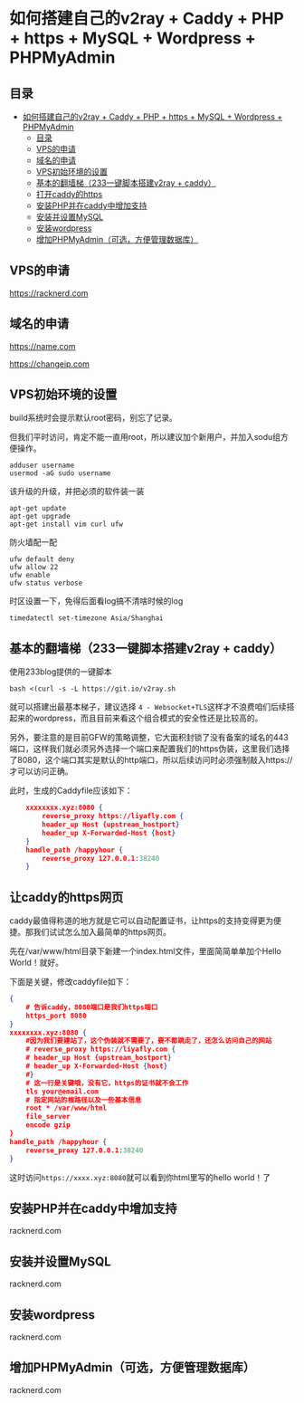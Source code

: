 # 如何搭建自己的v2ray + Caddy + PHP + https + MySQL + Wordpress + PHPMyAdmin
## 目录 ##
- [如何搭建自己的v2ray + Caddy + PHP + https + MySQL + Wordpress + PHPMyAdmin](#如何搭建自己的v2ray--caddy--php--https--mysql--wordpress--phpmyadmin)
	- [目录](#目录)
	- [VPS的申请](#vps的申请)
	- [域名的申请](#域名的申请)
	- [VPS初始环境的设置](#vps初始环境的设置)
	- [基本的翻墙梯（233一键脚本搭建v2ray + caddy）](#基本的翻墙梯233一键脚本搭建v2ray--caddy)
	- [打开caddy的https](#打开caddy的https)
	- [安装PHP并在caddy中增加支持](#安装php并在caddy中增加支持)
	- [安装并设置MySQL](#安装并设置mysql)
	- [安装wordpress](#安装wordpress)
	- [增加PHPMyAdmin（可选，方便管理数据库）](#增加phpmyadmin可选方便管理数据库)
## <span id="sec1">VPS的申请</span> ##
<https://racknerd.com>
## <span id="sec2">域名的申请</span> ##
<https://name.com>

<https://changeip.com>

## <span id="sec3">VPS初始环境的设置</span> ##
build系统时会提示默认root密码，别忘了记录。

但我们平时访问，肯定不能一直用root，所以建议加个新用户，并加入sodu组方便操作。

```console
adduser username
usermod -aG sudo username
```


该升级的升级，并把必须的软件装一装

```console
apt-get update
apt-get upgrade
apt-get install vim curl ufw
```

防火墙配一配

```console
ufw default deny
ufw allow 22
ufw enable
ufw status verbose
```

时区设置一下，免得后面看log搞不清啥时候的log

```console
timedatectl set-timezone Asia/Shanghai
```

## <span id="sec4">基本的翻墙梯（233一键脚本搭建v2ray + caddy）</span> ##
使用233blog提供的一键脚本

```console
bash <(curl -s -L https://git.io/v2ray.sh
```

就可以搭建出最基本梯子，建议选择 `4 - Websocket+TLS`这样才不浪费咱们后续搭起来的wordpress，而且目前来看这个组合模式的安全性还是比较高的。

另外，要注意的是目前GFW的策略调整，它大面积封锁了没有备案的域名的443端口，这样我们就必须另外选择一个端口来配置我们的https伪装，这里我们选择了8080，这个端口其实是默认的http端口，所以后续访问时必须强制敲入https://才可以访问正确。

此时，生成的Caddyfile应该如下：

```json
	xxxxxxxx.xyz:8080 {
		reverse_proxy https://liyafly.com {
		header_up Host {upstream_hostport}
		header_up X-Forwarded-Host {host}
	}
	handle_path /happyhour {
		reverse_proxy 127.0.0.1:38240
	}
```



## <span id="sec5">让caddy的https网页</span> ##
caddy最值得称道的地方就是它可以自动配置证书，让https的支持变得更为便捷。那我们试试怎么加入最简单的https网页。

先在/var/www/html目录下新建一个index.html文件，里面简简单单加个Hello World！就好。

下面是关键，修改caddyfile如下：


```json
{
	# 告诉caddy，8080端口是我们https端口
	https_port 8080
}
xxxxxxxx.xyz:8080 {
	#因为我们要建站了，这个伪装就不需要了，要不都跳走了，还怎么访问自己的网站
	# reverse_proxy https://liyafly.com {
	# header_up Host {upstream_hostport}
	# header_up X-Forwarded-Host {host}
	#}
	# 这一行是关键哦，没有它，https的证书就不会工作
	tls your@email.com
	# 指定网站的根路径以及一些基本信息
	root * /var/www/html
	file_server
	encode gzip
}
handle_path /happyhour {
	reverse_proxy 127.0.0.1:38240
}
```

这时访问`https://xxxx.xyz:8080`就可以看到你html里写的hello world！了

## <span id="sec6">安装PHP并在caddy中增加支持</span> ##
racknerd.com
## <span id="sec7">安装并设置MySQL</span> ##
racknerd.com
## <span id="sec8">安装wordpress</span> ##
racknerd.com
## <span id="sec9">增加PHPMyAdmin（可选，方便管理数据库）</span> ##
racknerd.com
